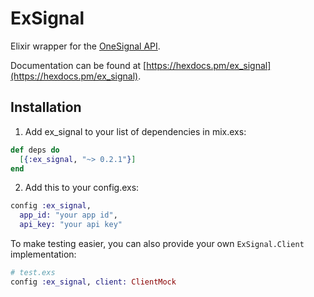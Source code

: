 # ExSignal

Elixir wrapper for the [OneSignal API](https://documentation.onesignal.com/reference).

Documentation can be found at [https://hexdocs.pm/ex_signal](https://hexdocs.pm/ex_signal).

## Installation

1. Add ex_signal to your list of dependencies in mix.exs:

```elixir
def deps do
  [{:ex_signal, "~> 0.2.1"}]
end
```

2. Add this to your config.exs:

```elixir
config :ex_signal,
  app_id: "your app id",
  api_key: "your api key"
```

To make testing easier, you can also provide your own `ExSignal.Client` implementation:

```elixir
# test.exs
config :ex_signal, client: ClientMock
```
